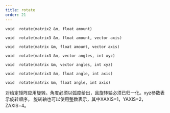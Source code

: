 ```yaml
---
title: rotate
order: 21
---
```

`void  rotate(matrix2 &m, float amount)`

`void  rotate(matrix3 &m, float amount, vector axis)`

`void  rotate(matrix &m, float amount, vector axis)`

`void  rotate(matrix3 &m, vector angles, int xyz)`

`void  rotate(matrix &m, vector angles, int xyz)`

`void  rotate(matrix3 &m, float angle, int axis)`

`void  rotate(matrix &m, float angle, int axis)`

对给定矩阵应用旋转。角度必须以弧度给出，且旋转轴必须已归一化。xyz参数表示旋转顺序。
旋转轴也可以使用整数表示，其中XAXIS=1，YAXIS=2，ZAXIS=4。
